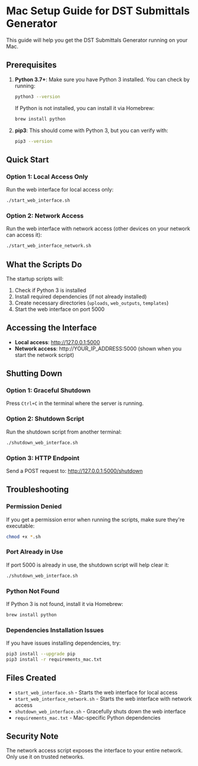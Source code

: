 # Mac Setup Guide for DST Submittals Generator

This guide will help you get the DST Submittals Generator running on your Mac.

## Prerequisites

1. **Python 3.7+**: Make sure you have Python 3 installed. You can check by running:
   ```bash
   python3 --version
   ```
   
   If Python is not installed, you can install it via Homebrew:
   ```bash
   brew install python
   ```

2. **pip3**: This should come with Python 3, but you can verify with:
   ```bash
   pip3 --version
   ```

## Quick Start

### Option 1: Local Access Only
Run the web interface for local access only:
```bash
./start_web_interface.sh
```

### Option 2: Network Access
Run the web interface with network access (other devices on your network can access it):
```bash
./start_web_interface_network.sh
```

## What the Scripts Do

The startup scripts will:
1. Check if Python 3 is installed
2. Install required dependencies (if not already installed)
3. Create necessary directories (`uploads`, `web_outputs`, `templates`)
4. Start the web interface on port 5000

## Accessing the Interface

- **Local access**: http://127.0.0.1:5000
- **Network access**: http://YOUR_IP_ADDRESS:5000 (shown when you start the network script)

## Shutting Down

### Option 1: Graceful Shutdown
Press `Ctrl+C` in the terminal where the server is running.

### Option 2: Shutdown Script
Run the shutdown script from another terminal:
```bash
./shutdown_web_interface.sh
```

### Option 3: HTTP Endpoint
Send a POST request to: http://127.0.0.1:5000/shutdown

## Troubleshooting

### Permission Denied
If you get a permission error when running the scripts, make sure they're executable:
```bash
chmod +x *.sh
```

### Port Already in Use
If port 5000 is already in use, the shutdown script will help clear it:
```bash
./shutdown_web_interface.sh
```

### Python Not Found
If Python 3 is not found, install it via Homebrew:
```bash
brew install python
```

### Dependencies Installation Issues
If you have issues installing dependencies, try:
```bash
pip3 install --upgrade pip
pip3 install -r requirements_mac.txt
```

## Files Created

- `start_web_interface.sh` - Starts the web interface for local access
- `start_web_interface_network.sh` - Starts the web interface with network access
- `shutdown_web_interface.sh` - Gracefully shuts down the web interface
- `requirements_mac.txt` - Mac-specific Python dependencies

## Security Note

The network access script exposes the interface to your entire network. Only use it on trusted networks. 